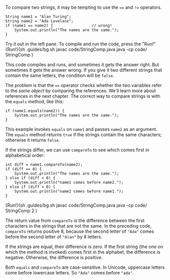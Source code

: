 To compare two strings, it may be tempting to use the `==` and `!=` operators.

```code
String name1 = "Alan Turing";
String name2 = "Ada Lovelace";
if (name1 == name2) {                 // wrong!
    System.out.println("The names are the same.");
}
```

Try it out in the left pane. To compile and run the code, press the "Run!"
{Run!}(sh .guides/bg.sh javac code/StringComp.java java -cp code/ StringComp )


This code compiles and runs, and sometimes it gets the answer right.
But sometimes it gets the answer wrong.
If you give it two different strings that contain the same letters, the condition will be `false`.

The problem is that the `==` operator checks whether the two variables refer to the *same object* by comparing the references.
We'll learn more about references in the next chapter.
The correct way to compare strings is with the `equals` method, like this:

```code
if (name1.equals(name2)) {
    System.out.println("The names are the same.");
}
```

This example invokes `equals` on `name1` and passes `name2` as an argument.
The `equals` method returns `true` if the strings contain the same characters; otherwise it returns `false`.


If the strings differ, we can use `compareTo` to see which comes first in alphabetical order:

```code
int diff = name1.compareTo(name2);
if (diff == 0) {
    System.out.println("The names are the same.");
} else if (diff < 0) {
    System.out.println("name1 comes before name2.");
} else if (diff > 0) {
    System.out.println("name2 comes before name1.");
}
```

{Run!}(sh .guides/bg.sh javac code/StringComp.java java -cp code/ StringComp 2 )


The return value from `compareTo` is the difference between the first characters in the strings that are not the same.
In the preceding code, `compareTo` returns positive 8, because the second letter of `"Ada"` comes before the second letter of `"Alan"` by 8 letters.

If the strings are equal, their difference is zero.
If the first string (the one on which the method is invoked) comes first in the alphabet, the difference is negative.
Otherwise, the difference is positive.


Both `equals` and `compareTo` are case-sensitive.
In Unicode, uppercase letters come before lowercase letters.
So `"Ada"` comes before `"ada"`.